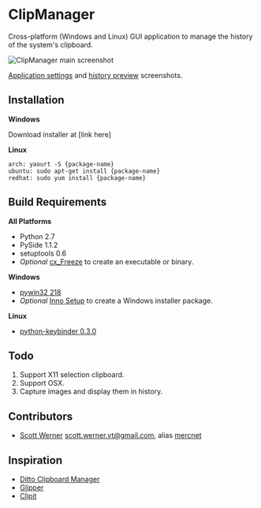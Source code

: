 # ClipManager
Cross-platform (Windows and Linux) GUI application to manage the history of the system's clipboard. 

![ClipManager main screenshot](http://i.imgur.com/myDxq5r.png "ClipManager main screenshot")

[Application settings](http://i.imgur.com/3VVXFI4.png) and [history preview](http://i.imgur.com/DeaeSqp.png) screenshots.

## Installation
**Windows**

Download installer at [link here]

**Linux**

    arch: yaourt -S {package-name}
    ubuntu: sudo apt-get install {package-name}
    redhat: sudo yum install {package-name}


## Build Requirements
**All Platforms**

* Python 2.7
* PySide 1.1.2
* setuptools 0.6
* _Optional_ [cx_Freeze](http://cx-freeze.sourceforge.net/) to create an executable or binary.

**Windows**

* [pywin32 218](http://sourceforge.net/projects/pywin32/files/)
* _Optional_ [Inno Setup](http://www.jrsoftware.org/isinfo.php) to create a Windows installer package.

**Linux**

* [python-keybinder 0.3.0](https://github.com/engla/keybinder)

## Todo
1. Support X11 selection clipboard.
1. Support OSX. 
1. Capture images and display them in history.


## Contributors
* [Scott Werner](http://www.linkedin.com/in/scottwernervt) <scott.werner.vt@gmail.com>, alias [mercnet](https://bitbucket.org/mercnet)


## Inspiration
* [Ditto Clipboard Manager](http://ditto-cp.sourceforge.net/)
* [Glipper](https://launchpad.net/glipper)
* [Clipit](http://clipit.rspwn.com/)
